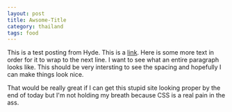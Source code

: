 ```yaml
---
layout: post
title: Awsome-Title
category: thailand
tags: food
---
```


This is a test posting from Hyde. This is a [link](http://www.lipscomb.ca). Here is some more text in  order for it to wrap
to the next line. I want to see what an entire paragraph looks like. This should be very intersting to see the spacing and
hopefully I can make things look nice.  

That would be really great if I can get this stupid site looking  proper by the end of today but I'm not holding my breath
because CSS is a real pain in the ass.